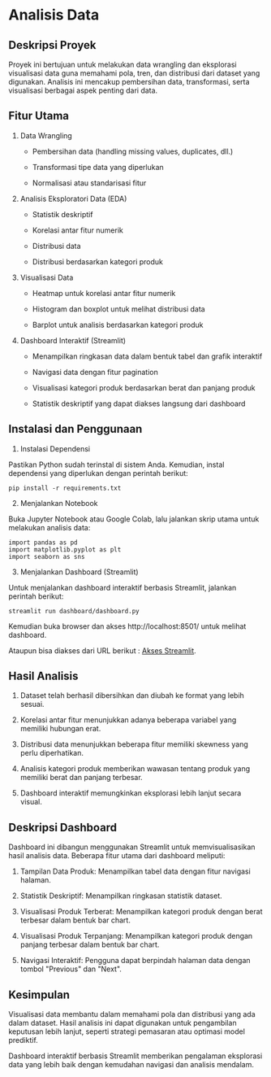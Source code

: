 # Analisis Data 

## Deskripsi Proyek

Proyek ini bertujuan untuk melakukan data wrangling dan eksplorasi visualisasi data guna memahami pola, tren, dan distribusi dari dataset yang digunakan. Analisis ini mencakup pembersihan data, transformasi, serta visualisasi berbagai aspek penting dari data.

## Fitur Utama

1. Data Wrangling

   - Pembersihan data (handling missing values, duplicates, dll.)

   - Transformasi tipe data yang diperlukan

   - Normalisasi atau standarisasi fitur

2. Analisis Eksploratori Data (EDA)

   - Statistik deskriptif

   - Korelasi antar fitur numerik

   - Distribusi data

   - Distribusi berdasarkan kategori produk

3. Visualisasi Data

   - Heatmap untuk korelasi antar fitur numerik

   - Histogram dan boxplot untuk melihat distribusi data

   - Barplot untuk analisis berdasarkan kategori produk

4. Dashboard Interaktif (Streamlit)

   - Menampilkan ringkasan data dalam bentuk tabel dan grafik interaktif

   - Navigasi data dengan fitur pagination

   - Visualisasi kategori produk berdasarkan berat dan panjang produk

   - Statistik deskriptif yang dapat diakses langsung dari dashboard

## Instalasi dan Penggunaan

1. Instalasi Dependensi

Pastikan Python sudah terinstal di sistem Anda. Kemudian, instal dependensi yang diperlukan dengan perintah berikut:

`pip install -r requirements.txt`

2. Menjalankan Notebook

Buka Jupyter Notebook atau Google Colab, lalu jalankan skrip utama untuk melakukan analisis data:
```
import pandas as pd
import matplotlib.pyplot as plt
import seaborn as sns
```
3. Menjalankan Dashboard (Streamlit)

Untuk menjalankan dashboard interaktif berbasis Streamlit, jalankan perintah berikut:

`streamlit run dashboard/dashboard.py`

Kemudian buka browser dan akses http://localhost:8501/ untuk melihat dashboard.

Ataupun bisa diakses dari URL berikut : [Akses Streamlit]().


## Hasil Analisis

1. Dataset telah berhasil dibersihkan dan diubah ke format yang lebih sesuai.

2. Korelasi antar fitur menunjukkan adanya beberapa variabel yang memiliki hubungan erat.

3. Distribusi data menunjukkan beberapa fitur memiliki skewness yang perlu diperhatikan.

4. Analisis kategori produk memberikan wawasan tentang produk yang memiliki berat dan panjang terbesar.

5. Dashboard interaktif memungkinkan eksplorasi lebih lanjut secara visual.

## Deskripsi Dashboard

Dashboard ini dibangun menggunakan Streamlit untuk memvisualisasikan hasil analisis data. Beberapa fitur utama dari dashboard meliputi:

1. Tampilan Data Produk: Menampilkan tabel data dengan fitur navigasi halaman.

2. Statistik Deskriptif: Menampilkan ringkasan statistik dataset.

3. Visualisasi Produk Terberat: Menampilkan kategori produk dengan berat terbesar dalam bentuk bar chart.

4. Visualisasi Produk Terpanjang: Menampilkan kategori produk dengan panjang terbesar dalam bentuk bar chart.

5. Navigasi Interaktif: Pengguna dapat berpindah halaman data dengan tombol "Previous" dan "Next".

## Kesimpulan

Visualisasi data membantu dalam memahami pola dan distribusi yang ada dalam dataset. Hasil analisis ini dapat digunakan untuk pengambilan keputusan lebih lanjut, seperti strategi pemasaran atau optimasi model prediktif.

Dashboard interaktif berbasis Streamlit memberikan pengalaman eksplorasi data yang lebih baik dengan kemudahan navigasi dan analisis mendalam.